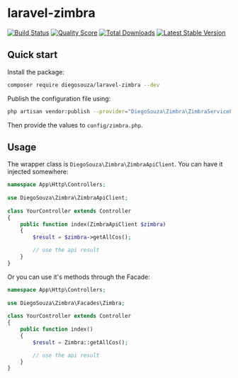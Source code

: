 # laravel-zimbra

<p>
    <a href="https://travis-ci.org/diegosouza/laravel-zimbra"><img src="https://travis-ci.org/diegosouza/laravel-zimbra.svg" alt="Build Status"></a>
    <a href="https://scrutinizer-ci.com/g/diegosouza/laravel-zimbra"><img src="https://img.shields.io/scrutinizer/g/diegosouza/laravel-zimbra.svg" alt="Quality Score"></img></a>
    <a href="https://packagist.org/packages/diegosouza/laravel-zimbra"><img src="https://poser.pugx.org/diegosouza/laravel-zimbra/d/total.svg" alt="Total Downloads"></a>
    <a href="https://packagist.org/packages/diegosouza/laravel-zimbra"><img src="https://poser.pugx.org/diegosouza/laravel-zimbra/v/stable.svg" alt="Latest Stable Version"></a>
</p>

## Quick start

Install the package:

```bash
composer require diegosouza/laravel-zimbra --dev
```

Publish the configuration file using:

```bash
php artisan vendor:publish --provider="DiegoSouza\Zimbra\ZimbraServiceProvider"
```

Then provide the values to `config/zimbra.php`.


## Usage

The wrapper class is `DiegoSouza\Zimbra\ZimbraApiClient`. You can have it injected somewhere:

```php
namespace App\Http\Controllers;
  
use DiegoSouza\Zimbra\ZimbraApiClient;
  
class YourController extends Controller
{
    public function index(ZimbraApiClient $zimbra)
    {
        $result = $zimbra->getAllCos();

        // use the api result
    }
}
```

Or you can use it's methods through the Facade:

```php
namespace App\Http\Controllers;
  
use DiegoSouza\Zimbra\Facades\Zimbra;
  
class YourController extends Controller
{
    public function index()
    {
        $result = Zimbra::getAllCos();

        // use the api result
    }
}
```